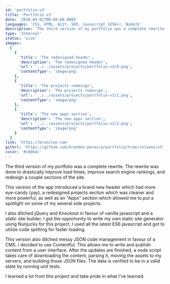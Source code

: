 ```yaml
---
id: 'portfolio-v3'
title: 'Portfolio v3'
date: '2018-04-01T00:00:00.000Z'
languages: 'CSS, HTML, A11Y, SEO, Javascript (ES6+), NodeJS'
description: 'The third version of my portfolio was a complete rewrite. The rewrite was done to drastically improve load times, improve search engine rankings, and redesign a couple sections of the site.'
type: 'Internal'
status: 'Live'
images:
  [
    {
      'title': 'The redesigned header',
      'description': 'The redesigned header',
      'url': '../../assets/projects/portfolio-v3/0.png',
      'contentType': 'image/png'
    },
    {
      'title': 'The projects redesign',
      'description': 'The projects redesign',
      'url': '../../assets/projects/portfolio-v3/1.png',
      'contentType': 'image/png'
    },
    {
      'title': 'The new apps section',
      'description': 'The new apps section',
      'url': '../../assets/projects/portfolio-v3/2.png',
      'contentType': 'image/png'
    }
  ]
link: 'https://branclon.com'
gitUrl: 'https://github.com/brandon-pereira/portfolio/tree/release/v3'
color: '#c60b4c'
---
```


The third version of my portfolio was a complete rewrite. The rewrite was done to drastically improve load times, improve search engine rankings, and redesign a couple sections of the site.

This version of the app introduced a brand new header which had more eye-candy (yay), a redesigned projects section which was cleaner and more powerful, as well as an "Apps" section which allowed me to put a spotlight on some of my several side projects.

I also ditched jQuery and Knockout in favour of vanilla javascript and a static site builder. I got the opportunity to write my own static site generator using Nunjucks for this project. I used all the latest ES6 javascript and got to utilize code splitting for faster loading.

This version also ditched messy JSON code management in favour of a CMS. I decided to use Contentful. This allows me to write and publish content from a user interface. After the updates are finished, a node script takes care of downloading the content, parsing it, moving the assets to my servers, and building those JSON files. The data is verified to be in a valid state by running unit tests.

I learned a lot from this project and take pride in what I've learned.
